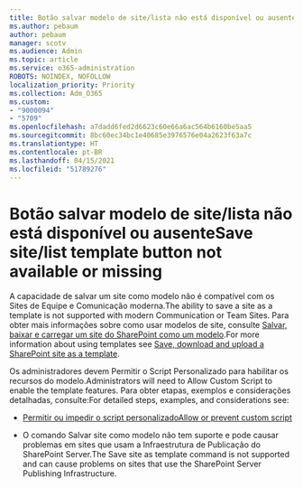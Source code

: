 ```yaml
---
title: Botão salvar modelo de site/lista não está disponível ou ausente
ms.author: pebaum
author: pebaum
manager: scotv
ms.audience: Admin
ms.topic: article
ms.service: o365-administration
ROBOTS: NOINDEX, NOFOLLOW
localization_priority: Priority
ms.collection: Adm_O365
ms.custom:
- "9000094"
- "5709"
ms.openlocfilehash: a7dadd6fed2d6623c60e66a6ac564b6160be5aa5
ms.sourcegitcommit: 8bc60ec34bc1e40685e3976576e04a2623f63a7c
ms.translationtype: HT
ms.contentlocale: pt-BR
ms.lasthandoff: 04/15/2021
ms.locfileid: "51789276"
---
```

# <a name="save-sitelist-template-button-not-available-or-missing"></a><span data-ttu-id="513a2-102">Botão salvar modelo de site/lista não está disponível ou ausente</span><span class="sxs-lookup"><span data-stu-id="513a2-102">Save site/list template button not available or missing</span></span>

<span data-ttu-id="513a2-103">A capacidade de salvar um site como modelo não é compatível com os Sites de Equipe e Comunicação moderna.</span><span class="sxs-lookup"><span data-stu-id="513a2-103">The ability to save a site as a template is not supported with modern Communication or Team Sites.</span></span> <span data-ttu-id="513a2-104">Para obter mais informações sobre como usar modelos de site, consulte [Salvar, baixar e carregar um site do SharePoint como um modelo](https://docs.microsoft.com/sharepoint/dev/general-development/save-download-and-upload-a-sharepoint-site-as-a-template).</span><span class="sxs-lookup"><span data-stu-id="513a2-104">For more information about using templates see [Save, download and upload a SharePoint site as a template](https://docs.microsoft.com/sharepoint/dev/general-development/save-download-and-upload-a-sharepoint-site-as-a-template).</span></span>

<span data-ttu-id="513a2-105">Os administradores devem Permitir o Script Personalizado para habilitar os recursos do modelo.</span><span class="sxs-lookup"><span data-stu-id="513a2-105">Administrators will need to Allow Custom Script to enable the template features.</span></span> <span data-ttu-id="513a2-106">Para obter etapas, exemplos e considerações detalhadas, consulte:</span><span class="sxs-lookup"><span data-stu-id="513a2-106">For detailed steps, examples, and considerations see:</span></span>

- [<span data-ttu-id="513a2-107">Permitir ou impedir o script personalizado</span><span class="sxs-lookup"><span data-stu-id="513a2-107">Allow or prevent custom script</span></span>](https://docs.microsoft.com/sharepoint/allow-or-prevent-custom-script)

- <span data-ttu-id="513a2-108">O comando Salvar site como modelo não tem suporte e pode causar problemas em sites que usam a Infraestrutura de Publicação do SharePoint Server.</span><span class="sxs-lookup"><span data-stu-id="513a2-108">The Save site as template command is not supported and can cause problems on sites that use the SharePoint Server Publishing Infrastructure.</span></span>


